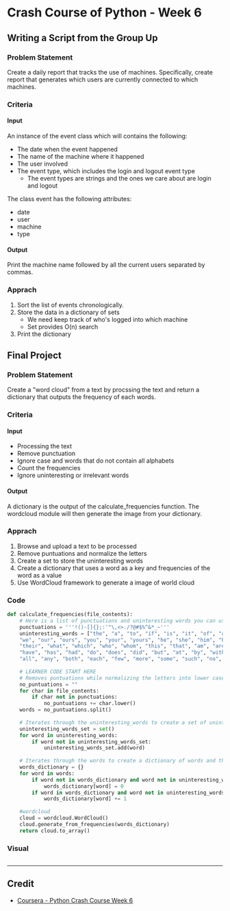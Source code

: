 # Crash Course of Python - Week 6

## Writing a Script from the Group Up
### Problem Statement
Create a daily report that tracks the use of machines. Specifically, create report that generates  which users are currently connected to which machines.

### Criteria
#### Input
An instance of the event class which will contains the following:
* The date when the event happened
* The name of the machine where it happened
* The user involved
* The event type, which includes the login and logout event type
    * The event types are strings and the ones we care about are login and logout

The class event has the following attributes:
* date
* user
* machine
* type 
#### Output
Print the machine name followed by all the current users separated by commas.

### Apprach
1. Sort the list of events chronologically.
2. Store the data in a dictionary of sets
    * We need keep track of who's logged into which machine
    * Set provides O(n) search 
3. Print the dictionary

## Final Project
### Problem Statement
Create a "word cloud" from a text by procssing the text and return a dictionary that outputs the frequency of each words.

### Criteria
#### Input
* Processing the text
* Remove punctuation
* Ignore case and words that do not contain all alphabets
* Count the frequencies
* Ignore uninteresting or irrelevant words

#### Output
A dictionary is the output of the calculate_frequencies function. The wordcloud module will then generate the image from your dictionary.

### Apprach
1. Browse and upload a text to be processed
2. Remove puntuations and normalize the letters
3. Create a set to store the uninteresting words
4. Create a dictionary that uses a word as a key and frequencies of the word as a value
5. Use WordCloud framework to generate a image of world cloud 

### Code
```Python
def calculate_frequencies(file_contents):
    # Here is a list of punctuations and uninteresting words you can use to process your text
    punctuations = '''!()-[]{};:'"\,<>./?@#$%^&*_~'''
    uninteresting_words = ["the", "a", "to", "if", "is", "it", "of", "and", "or", "an", "as", "i", "me", "my", \
    "we", "our", "ours", "you", "your", "yours", "he", "she", "him", "his", "her", "hers", "its", "they", "them", \
    "their", "what", "which", "who", "whom", "this", "that", "am", "are", "was", "were", "be", "been", "being", \
    "have", "has", "had", "do", "does", "did", "but", "at", "by", "with", "from", "here", "when", "where", "how", \
    "all", "any", "both", "each", "few", "more", "some", "such", "no", "nor", "too", "very", "can", "will", "just"]
    
    # LEARNER CODE START HERE
    # Removes puntuations while normalizing the letters into lower case and create a list of words
    no_puntuations = ""
    for char in file_contents:
        if char not in punctuations:
            no_puntuations += char.lower()
    words = no_puntuations.split()
    
    # Iterates through the uninteresting_words to create a set of uninteresting words for faster search later
    uninteresting_words_set = set()
    for word in uninteresting_words:
        if word not in uninteresting_words_set:
            uninteresting_words_set.add(word)
    
    # Iterates through the words to create a dictionary of words and their frequency while excluding uninteresting words
    words_dictionary = {}
    for word in words:
        if word not in words_dictionary and word not in uninteresting_words_set:
            words_dictionary[word] = 0
        if word in words_dictionary and word not in uninteresting_words_set:
            words_dictionary[word] += 1
    
    #wordcloud
    cloud = wordcloud.WordCloud()
    cloud.generate_from_frequencies(words_dictionary)
    return cloud.to_array()
```

### Visual
![]()

---

## Credit
* [Coursera - Python Crash Course Week 6](https://www.coursera.org/learn/python-crash-course/home/week/6)